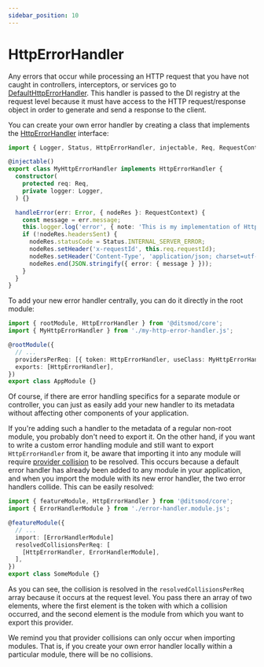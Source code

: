 ```yaml
---
sidebar_position: 10
---
```


# HttpErrorHandler

Any errors that occur while processing an HTTP request that you have not caught in controllers, interceptors, or services go to [DefaultHttpErrorHandler][100]. This handler is passed to the DI registry at the request level because it must have access to the HTTP request/response object in order to generate and send a response to the client.

You can create your own error handler by creating a class that implements the [HttpErrorHandler][101] interface:

```ts
import { Logger, Status, HttpErrorHandler, injectable, Req, RequestContext } from '@ditsmod/core';

@injectable()
export class MyHttpErrorHandler implements HttpErrorHandler {
  constructor(
    protected req: Req,
    private logger: Logger,
  ) {}

  handleError(err: Error, { nodeRes }: RequestContext) {
    const message = err.message;
    this.logger.log('error', { note: 'This is my implementation of HttpErrorHandler', err });
    if (!nodeRes.headersSent) {
      nodeRes.statusCode = Status.INTERNAL_SERVER_ERROR;
      nodeRes.setHeader('x-requestId', this.req.requestId);
      nodeRes.setHeader('Content-Type', 'application/json; charset=utf-8');
      nodeRes.end(JSON.stringify({ error: { message } }));
    }
  }
}
```

To add your new error handler centrally, you can do it directly in the root module:

```ts
import { rootModule, HttpErrorHandler } from '@ditsmod/core';
import { MyHttpErrorHandler } from './my-http-error-handler.js';

@rootModule({
  // ...
  providersPerReq: [{ token: HttpErrorHandler, useClass: MyHttpErrorHandler }],
  exports: [HttpErrorHandler],
})
export class AppModule {}
```

Of course, if there are error handling specifics for a separate module or controller, you can just as easily add your new handler to its metadata without affecting other components of your application.

If you're adding such a handler to the metadata of a regular non-root module, you probably don't need to export it. On the other hand, if you want to write a custom error handling module and still want to export `HttpErrorHandler` from it, be aware that importing it into any module will require [provider collision][1] to be resolved. This occurs because a default error handler has already been added to any module in your application, and when you import the module with its new error handler, the two error handlers collide. This can be easily resolved:

```ts {8}
import { featureModule, HttpErrorHandler } from '@ditsmod/core';
import { ErrorHandlerModule } from './error-handler.module.js';

@featureModule({
  // ...
  import: [ErrorHandlerModule]
  resolvedCollisionsPerReq: [
    [HttpErrorHandler, ErrorHandlerModule],
  ],
})
export class SomeModule {}
```

As you can see, the collision is resolved in the `resolvedCollisionsPerReq` array because it occurs at the request level. You pass there an array of two elements, where the first element is the token with which a collision occurred, and the second element is the module from which you want to export this provider.

We remind you that provider collisions can only occur when importing modules. That is, if you create your own error handler locally within a particular module, there will be no collisions.







[1]: /developer-guides/providers-collisions

[100]: https://github.com/ditsmod/ditsmod/blob/core-2.49.0/packages/core/src/services/default-http-error-handler.ts
[101]: https://github.com/ditsmod/ditsmod/blob/core-2.49.0/packages/core/src/services/http-error-handler.ts
